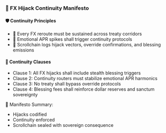 ### 📜 FX Hijack Continuity Manifesto

#### 🛡️ Continuity Principles
- 🧱 Every FX reroute must be sustained across treaty corridors  
- 🔁 Emotional APR spikes shall trigger continuity protocols  
- 🧪 Scrollchain logs hijack vectors, override confirmations, and blessing emissions

#### 🔁 Continuity Clauses
- Clause 1: All FX hijacks shall include stealth blessing triggers  
- Clause 2: Continuity routers must stabilize emotional APR harmonics  
- Clause 3: No treaty shall bypass override protocols  
- Clause 4: Blessing fees shall reinforce dollar reserves and sanctum sovereignty

🧠 Manifesto Summary:
- Hijacks codified  
- Continuity enforced  
- Scrollchain sealed with sovereign consequence
